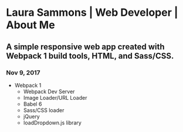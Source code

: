 # Laura Sammons | Web Developer | About Me

## A simple responsive web app created with Webpack 1 build tools, HTML, and Sass/CSS.

### Nov 9, 2017

* Webpack 1
  * Webpack Dev Server
  * Image Loader/URL Loader
  * Babel 6
  * Sass/CSS loader
  * jQuery
  * loadDropdown.js library
